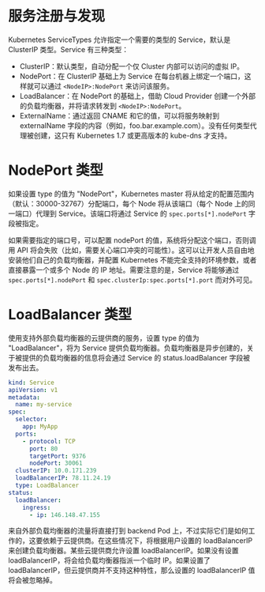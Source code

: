 # 服务注册与发现

Kubernetes ServiceTypes 允许指定一个需要的类型的 Service，默认是 ClusterIP 类型。Service 有三种类型：

- ClusterIP：默认类型，自动分配一个仅 Cluster 内部可以访问的虚拟 IP。
- NodePort：在 ClusterIP 基础上为 Service 在每台机器上绑定一个端口，这样就可以通过 `<NodeIP>:NodePort` 来访问该服务。
- LoadBalancer：在 NodePort 的基础上，借助 Cloud Provider 创建一个外部的负载均衡器，并将请求转发到 `<NodeIP>:NodePort`。
- ExternalName：通过返回 CNAME 和它的值，可以将服务映射到 externalName 字段的内容（例如，foo.bar.example.com）。没有任何类型代理被创建，这只有 Kubernetes 1.7 或更高版本的 kube-dns 才支持。

# NodePort 类型

如果设置 type 的值为 "NodePort"，Kubernetes master 将从给定的配置范围内（默认：30000-32767）分配端口，每个 Node 将从该端口（每个 Node 上的同一端口）代理到 Service。该端口将通过 Service 的 `spec.ports[*].nodePort` 字段被指定。

如果需要指定的端口号，可以配置 nodePort 的值，系统将分配这个端口，否则调用 API 将会失败（比如，需要关心端口冲突的可能性）。这可以让开发人员自由地安装他们自己的负载均衡器，并配置 Kubernetes 不能完全支持的环境参数，或者直接暴露一个或多个 Node 的 IP 地址。需要注意的是，Service 将能够通过 `spec.ports[*].nodePort` 和 `spec.clusterIp:spec.ports[*].port` 而对外可见。

# LoadBalancer 类型

使用支持外部负载均衡器的云提供商的服务，设置 type 的值为 "LoadBalancer"，将为 Service 提供负载均衡器。负载均衡器是异步创建的，关于被提供的负载均衡器的信息将会通过 Service 的 status.loadBalancer 字段被发布出去。

```yml
kind: Service
apiVersion: v1
metadata:
  name: my-service
spec:
  selector:
    app: MyApp
  ports:
    - protocol: TCP
      port: 80
      targetPort: 9376
      nodePort: 30061
  clusterIP: 10.0.171.239
  loadBalancerIP: 78.11.24.19
  type: LoadBalancer
status:
  loadBalancer:
    ingress:
      - ip: 146.148.47.155
```

来自外部负载均衡器的流量将直接打到 backend Pod 上，不过实际它们是如何工作的，这要依赖于云提供商。在这些情况下，将根据用户设置的 loadBalancerIP 来创建负载均衡器。某些云提供商允许设置 loadBalancerIP。如果没有设置 loadBalancerIP，将会给负载均衡器指派一个临时 IP。如果设置了 loadBalancerIP，但云提供商并不支持这种特性，那么设置的 loadBalancerIP 值将会被忽略掉。
